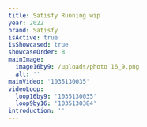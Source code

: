 ```yaml
---
title: Satisfy Running wip
year: 2022
brand: Satisfy
isActive: true
isShowcased: true
showcaseOrder: 8
mainImage:
  image16by9: /uploads/photo 16_9.png
  alt: ''
mainVideo: '1035130035'
videoLoop:
  loop16by9: '1035130035'
  loop9by16: '1035130384'
introduction: ''
---
```


